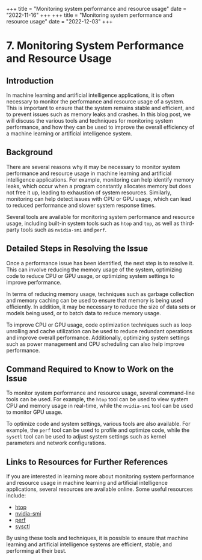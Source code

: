 +++
title = "Monitoring system performance and resource usage"
date = "2022-11-16"
+++
+++
title = "Monitoring system performance and resource usage"
date = "2022-12-03"
+++


# 7. Monitoring System Performance and Resource Usage

## Introduction

In machine learning and artificial intelligence applications, it is often necessary to monitor the performance and resource usage of a system. This is important to ensure that the system remains stable and efficient, and to prevent issues such as memory leaks and crashes. In this blog post, we will discuss the various tools and techniques for monitoring system performance, and how they can be used to improve the overall efficiency of a machine learning or artificial intelligence system.

## Background

There are several reasons why it may be necessary to monitor system performance and resource usage in machine learning and artificial intelligence applications. For example, monitoring can help identify memory leaks, which occur when a program constantly allocates memory but does not free it up, leading to exhaustion of system resources. Similarly, monitoring can help detect issues with CPU or GPU usage, which can lead to reduced performance and slower system response times.

Several tools are available for monitoring system performance and resource usage, including built-in system tools such as `htop` and `top`, as well as third-party tools such as `nvidia-smi` and `perf`.

## Detailed Steps in Resolving the Issue

Once a performance issue has been identified, the next step is to resolve it. This can involve reducing the memory usage of the system, optimizing code to reduce CPU or GPU usage, or optimizing system settings to improve performance. 

In terms of reducing memory usage, techniques such as garbage collection and memory caching can be used to ensure that memory is being used efficiently. In addition, it may be necessary to reduce the size of data sets or models being used, or to batch data to reduce memory usage.

To improve CPU or GPU usage, code optimization techniques such as loop unrolling and cache utilization can be used to reduce redundant operations and improve overall performance. Additionally, optimizing system settings such as power management and CPU scheduling can also help improve performance.

## Command Required to Know to Work on the Issue

To monitor system performance and resource usage, several command-line tools can be used. For example, the `htop` tool can be used to view system CPU and memory usage in real-time, while the `nvidia-smi` tool can be used to monitor GPU usage. 

To optimize code and system settings, various tools are also available. For example, the `perf` tool can be used to profile and optimize code, while the `sysctl` tool can be used to adjust system settings such as kernel parameters and network configurations.

## Links to Resources for Further References

If you are interested in learning more about monitoring system performance and resource usage in machine learning and artificial intelligence applications, several resources are available online. Some useful resources include:

- [htop](https://htop.dev/)
- [nvidia-smi](https://developer.nvidia.com/nvidia-system-management-interface)
- [perf](https://perf.wiki.kernel.org/index.php/Main_Page)
- [sysctl](https://linux.die.net/man/8/sysctl)

By using these tools and techniques, it is possible to ensure that machine learning and artificial intelligence systems are efficient, stable, and performing at their best.